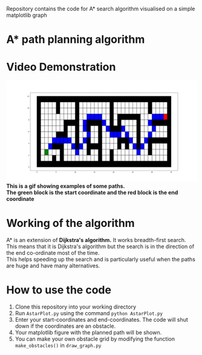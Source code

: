 Repository contains the code for A* search algorithm visualised on a simple matplotlib graph
# A* path planning algorithm

# Video Demonstration
![](https://github.com/suchetanrs/astar/blob/master/README_files/animate.gif)
__This is a gif showing examples of some paths.__<br/>
__The green block is the start coordinate and the red block is the end coordinate__

# Working of the algorithm
A* is an extension of __Dijkstra's algorithm.__ It works breadth-first search. This means that it is Dijkstra's algorithm but the search is in the direction of the end co-ordinate most of the time. <br/>
This helps speeding up the search and is particularly useful when the paths are huge and have many alternatives.

# How to use the code
1. Clone this repository into your working directory
2. Run ```AstarPlot.py``` using the command ```python AstarPlot.py```
3. Enter your start-coordinates and end-coordinates. The code will shut down if the coordinates are an obstacle.
4. Your matplotlib figure with the planned path will be shown.
5. You can make your own obstacle grid by modifying the function ```make_obstacles()``` in ```draw_graph.py```
